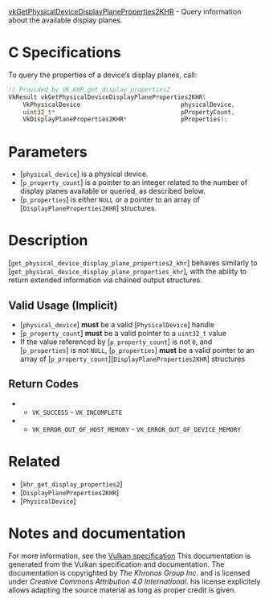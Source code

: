 [vkGetPhysicalDeviceDisplayPlaneProperties2KHR](https://www.khronos.org/registry/vulkan/specs/1.3-extensions/man/html/vkGetPhysicalDeviceDisplayPlaneProperties2KHR.html) - Query information about the available display planes.

# C Specifications
To query the properties of a device’s display planes, call:
```c
// Provided by VK_KHR_get_display_properties2
VkResult vkGetPhysicalDeviceDisplayPlaneProperties2KHR(
    VkPhysicalDevice                            physicalDevice,
    uint32_t*                                   pPropertyCount,
    VkDisplayPlaneProperties2KHR*               pProperties);
```

# Parameters
- [`physical_device`] is a physical device.
- [`p_property_count`] is a pointer to an integer related to the number of display planes available or queried, as described below.
- [`p_properties`] is either `NULL` or a pointer to an array of [`DisplayPlaneProperties2KHR`] structures.

# Description
[`get_physical_device_display_plane_properties2_khr`] behaves similarly to
[`get_physical_device_display_plane_properties_khr`], with the ability to
return extended information via chained output structures.
## Valid Usage (Implicit)
-  [`physical_device`] **must**  be a valid [`PhysicalDevice`] handle
-  [`p_property_count`] **must**  be a valid pointer to a `uint32_t` value
-    If the value referenced by [`p_property_count`] is not `0`, and [`p_properties`] is not `NULL`, [`p_properties`] **must**  be a valid pointer to an array of [`p_property_count`][`DisplayPlaneProperties2KHR`] structures

## Return Codes
*   - `VK_SUCCESS`  - `VK_INCOMPLETE` 
*   - `VK_ERROR_OUT_OF_HOST_MEMORY`  - `VK_ERROR_OUT_OF_DEVICE_MEMORY`

# Related
- [`khr_get_display_properties2`]
- [`DisplayPlaneProperties2KHR`]
- [`PhysicalDevice`]

# Notes and documentation
For more information, see the [Vulkan specification](https://www.khronos.org/registry/vulkan/specs/1.3-extensions/html/vkspec.html)
This documentation is generated from the Vulkan specification and documentation.
The documentation is copyrighted by *The Khronos Group Inc.* and is licensed under *Creative Commons Attribution 4.0 International*.
his license explicitely allows adapting the source material as long as proper credit is given.
        